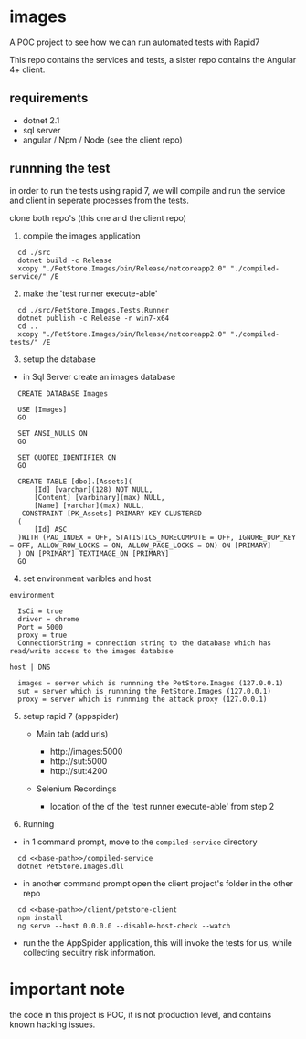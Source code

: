# images

A POC project to see how we can run automated tests with Rapid7

This repo contains the services and tests, a sister repo contains the Angular 4+ client.

## requirements

* dotnet 2.1
* sql server
* angular / Npm / Node (see the client repo)

## runnning the test

in order to run the tests using rapid 7, we will compile and run the service and client in seperate processes from the tests.

clone both repo's (this one and the client repo)


1. compile the images application

```
  cd ./src
  dotnet build -c Release
  xcopy "./PetStore.Images/bin/Release/netcoreapp2.0" "./compiled-service/" /E
```

2. make the 'test runner execute-able'

```
  cd ./src/PetStore.Images.Tests.Runner
  dotnet publish -c Release -r win7-x64
  cd ..
  xcopy "./PetStore.Images/bin/Release/netcoreapp2.0" "./compiled-tests/" /E
```

3. setup the database

* in Sql Server create an images database

```
  CREATE DATABASE Images

  USE [Images]
  GO
  
  SET ANSI_NULLS ON
  GO
  
  SET QUOTED_IDENTIFIER ON
  GO
  
  CREATE TABLE [dbo].[Assets](
	  [Id] [varchar](128) NOT NULL,
	  [Content] [varbinary](max) NULL,
	  [Name] [varchar](max) NULL,
   CONSTRAINT [PK_Assets] PRIMARY KEY CLUSTERED 
  (
	  [Id] ASC
  )WITH (PAD_INDEX = OFF, STATISTICS_NORECOMPUTE = OFF, IGNORE_DUP_KEY = OFF, ALLOW_ROW_LOCKS = ON, ALLOW_PAGE_LOCKS = ON) ON [PRIMARY]
  ) ON [PRIMARY] TEXTIMAGE_ON [PRIMARY]
  GO
```


4. set environment varibles and host

`environment`

``` 
  IsCi = true
  driver = chrome
  Port = 5000
  proxy = true
  ConnectionString = connection string to the database which has read/write access to the images database
```

`host | DNS`

```
  images = server which is runnning the PetStore.Images (127.0.0.1)
  sut = server which is runnning the PetStore.Images (127.0.0.1)
  proxy = server which is runnning the attack proxy (127.0.0.1) 
```

5. setup rapid 7 (appspider)

    * Main tab (add urls)

        - http://images:5000
        - http://sut:5000
        - http://sut:4200

    * Selenium Recordings

        - location of the of the 'test runner execute-able' from step 2


6. Running

* in 1 command prompt, move to the `compiled-service` directory

```
  cd <<base-path>>/compiled-service
  dotnet PetStore.Images.dll 
```

* in another command prompt open the client project's folder in the other repo

```
  cd <<base-path>>/client/petstore-client
  npm install
  ng serve --host 0.0.0.0 --disable-host-check --watch
```

* run the the AppSpider application, this will invoke the tests for us, while collecting secuitry risk information.


# important note
the code in this project is POC, it is not production level, and contains known hacking issues.
